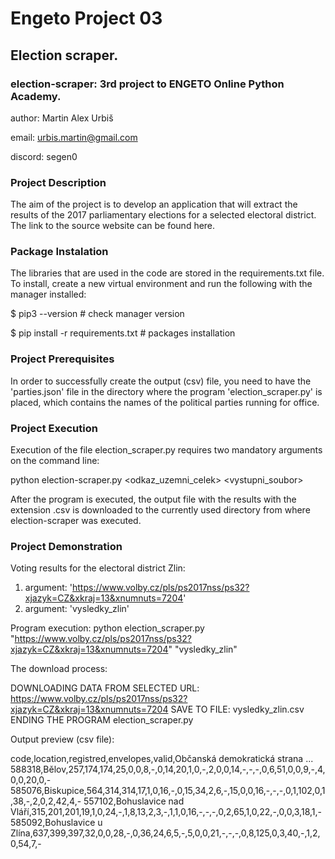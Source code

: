 # Engeto Project 03

## Election scraper.
### election-scraper: 3rd project to ENGETO Online Python Academy.

author: Martin Alex Urbiš

email: urbis.martin@gmail.com

discord: segen0

### Project Description

The aim of the project is to develop an application that will extract the results of the 2017 parliamentary elections for a selected electoral district. The link to the source website can be found here.

### Package Instalation

The libraries that are used in the code are stored in the requirements.txt file. To install, create a new virtual environment and run the following with the manager installed:

$ pip3 --version                    # check manager version

$ pip install -r requirements.txt   # packages installation


### Project Prerequisites

In order to successfully create the output (csv) file, you need to have the 'parties.json' file in the directory where the program 'election_scraper.py' is placed, which contains the names of the political parties running for office.

### Project Execution

Execution of the file election_scraper.py requires two mandatory arguments on the command line:

python election-scraper.py <odkaz_uzemni_celek> <vystupni_soubor>

After the program is executed, the output file with the results with the extension .csv is downloaded to the currently used directory from where election-scraper was executed.

### Project Demonstration

Voting results for the electoral district Zlin:

1. argument: 'https://www.volby.cz/pls/ps2017nss/ps32?xjazyk=CZ&xkraj=13&xnumnuts=7204'
2. argument: 'vysledky_zlin'

Program execution: python election_scraper.py "https://www.volby.cz/pls/ps2017nss/ps32?xjazyk=CZ&xkraj=13&xnumnuts=7204" "vysledky_zlin"

The download process: 

DOWNLOADING DATA FROM SELECTED URL: https://www.volby.cz/pls/ps2017nss/ps32?xjazyk=CZ&xkraj=13&xnumnuts=7204
SAVE TO FILE:  vysledky_zlin.csv
ENDING THE PROGRAM  election_scraper.py

Output preview (csv file):

code,location,registred,envelopes,valid,Občanská demokratická strana ...
588318,Bělov,257,174,174,25,0,0,8,-,0,14,20,1,0,-,2,0,0,14,-,-,-,0,6,51,0,0,9,-,4,0,0,20,0,-
585076,Biskupice,564,314,314,17,1,0,16,-,0,15,34,2,6,-,15,0,0,16,-,-,-,0,1,102,0,1,38,-,2,0,2,42,4,-
557102,Bohuslavice nad Vláří,315,201,201,19,1,0,24,-,1,8,13,2,3,-,1,1,0,16,-,-,-,0,2,65,1,0,22,-,0,0,3,18,1,-
585092,Bohuslavice u Zlína,637,399,397,32,0,0,28,-,0,36,24,6,5,-,5,0,0,21,-,-,-,0,8,125,0,3,40,-,1,2,0,54,7,-



